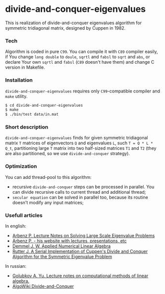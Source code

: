 # divide-and-conquer-eigenvalues

This is realization of divide-and-conquer eigenvalues algorithm for symmetric tridiagonal matrix, designed by Cuppen in 1982.

### Tech

Algorithm is coded in pure `C99`. You can compile it with `C89` compiler easily, if You change `long double` to `doule`, `sqrtl` and `fabsl` to `sqrt` and `abs`, or declare Your own `sqrtl` and `fabsl` (`C89` doesn't have them) and change C version in Makefile.

### Installation

`divide-and-conquer-eigenvalues` requires only `C99`-compatible compiler and `make` utility.

```sh
$ cd divide-and-conquer-eigenvalues
$ make
$ ./bin/test data/in.mat
```

### Short description

`divide-and-conquer-eigenvalues` finds for given symmetric tridiagonal matrix `T` matrices of eigenvectors `Q` and eigenvalues `L`, such `T = Q * L * Q_t`, partitioning large `T` matrix into two half-sized matrices `T1` and `T2` (they are also partitioned, so we use `divide-and-conquer` strategy).

### Optimization

You can add thread-pool to this algorithm:
- recursive `divide-and-conquer` steps can be processed in parallel. You can divide recursive calls to current thread and additional thread;
- `secular equation` can be solved in parallel too, because its routine doesn't modify any input matrices;

### Usefull articles

In english:
- [Arbenz P. Lecture Notes on Solving Large Scale Eigenvalue Problems](https://yadi.sk/i/7Ry-GgZ_vYoDvw)
- [Arbenz P. - his website with lectures, presentations, etc](http://people.inf.ethz.ch/arbenz/ewp/index.html)
- [Demmel J. W. Applied Numerical Linear Algebra](https://yadi.sk/i/CAk-jcKLxsj85Q)
- [Rutter J. A Serial Implementation of Cuppen's Divide and Conquer Algorithm for the Symmetric Eigenvalue Problem](https://yadi.sk/i/_UFPGDnKvpdfqA)

In russian:
- [Golubkov A. Yu. Lecture notes on computational methods of linear algebra.](https://yadi.sk/i/SQ0BW2aAu0m-LQ)
- [AlgoWiki Divide-and-Conquer](https://algowiki-project.org/ru/%D0%9C%D0%B5%D1%82%D0%BE%D0%B4_%C2%AB%D1%80%D0%B0%D0%B7%D0%B4%D0%B5%D0%BB%D1%8F%D0%B9_%D0%B8_%D0%B2%D0%BB%D0%B0%D1%81%D1%82%D0%B2%D1%83%D0%B9%C2%BB_%D0%B2%D1%8B%D1%87%D0%B8%D1%81%D0%BB%D0%B5%D0%BD%D0%B8%D1%8F_%D1%81%D0%BE%D0%B1%D1%81%D1%82%D0%B2%D0%B5%D0%BD%D0%BD%D1%8B%D1%85_%D0%B7%D0%BD%D0%B0%D1%87%D0%B5%D0%BD%D0%B8%D0%B9_%D0%B8_%D0%B2%D0%B5%D0%BA%D1%82%D0%BE%D1%80%D0%BE%D0%B2_%D1%81%D0%B8%D0%BC%D0%BC%D0%B5%D1%82%D1%80%D0%B8%D1%87%D0%BD%D0%BE%D0%B9_%D1%82%D1%80%D0%B5%D1%85%D0%B4%D0%B8%D0%B0%D0%B3%D0%BE%D0%BD%D0%B0%D0%BB%D1%8C%D0%BD%D0%BE%D0%B9_%D0%BC%D0%B0%D1%82%D1%80%D0%B8%D1%86%D1%8B)
